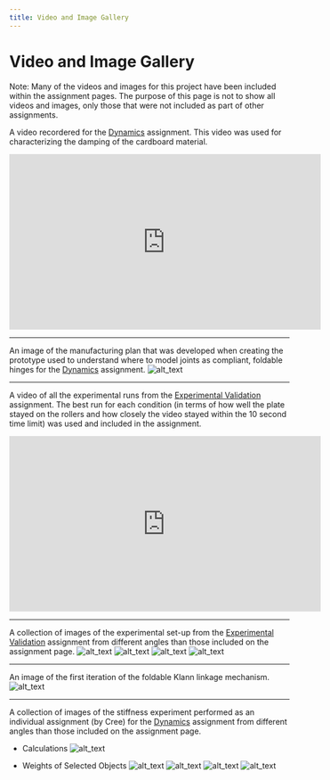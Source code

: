 ```yaml
---
title: Video and Image Gallery
---
```



# Video and Image Gallery

Note: Many of the videos and images for this project have been included within the assignment pages. The purpose of this page is not to show all videos and images, only those that were not included as part of other assignments.
   

A video recordered for the [Dynamics](https://nbviewer.jupyter.org/url/arnoldjames98.github.io/systemDynamicsAll.ipynb) assignment. This video was used for characterizing the damping of the cardboard material.
<iframe width="560" height="315" src="https://www.youtube.com/embed/d1bHW5DcUlE" frameborder="0" allow="accelerometer; autoplay; clipboard-write; encrypted-media; gyroscope; picture-in-picture" allowfullscreen></iframe>

---

An image of the manufacturing plan that was developed when creating the prototype used to understand where to model joints as compliant, foldable hinges for the [Dynamics](https://nbviewer.jupyter.org/url/arnoldjames98.github.io/systemDynamicsAll.ipynb) assignment.
![alt_text](images/fourLegs.png)

---

A video of all the experimental runs from the [Experimental Validation](https://nbviewer.jupyter.org/url/arnoldjames98.github.io/dataCollection.ipynb) assignment. The best run for each condition (in terms of how well the plate stayed on the rollers and how closely the video stayed within the 10 second time limit) was used and included in the assignment.
<iframe width="560" height="315" src="https://www.youtube.com/embed/yYm5BFoyL08" frameborder="0" allow="accelerometer; autoplay; clipboard-write; encrypted-media; gyroscope; picture-in-picture" allowfullscreen></iframe>

---

A collection of images of the experimental set-up from the [Experimental Validation](https://nbviewer.jupyter.org/url/arnoldjames98.github.io/dataCollection.ipynb) assignment from different angles than those included on the assignment page.
![alt_text](images/IMG_0104.jpeg)
![alt_text](images/IMG_0105.jpeg)
![alt_text](images/IMG_0106.jpeg)
![alt_text](images/IMG_0107.jpeg)

---

An image of the first iteration of the foldable Klann linkage mechanism.
![alt_text](images/IMG_4301.jpeg)

---

A collection of images of the stiffness experiment performed as an individual assignment (by Cree) for the [Dynamics](https://nbviewer.jupyter.org/url/arnoldjames98.github.io/systemDynamicsAll.ipynb) assignment from different angles than those included on the assignment page.

*  Calculations
![alt_text](images/Cantilever/FullData.jpg)

*  Weights of Selected Objects
![alt_text](images/Cantilever/Button.jpg)
![alt_text](images/Cantilever/Earbuds.jpg)
![alt_text](images/Cantilever/FlashDrive.png)
![alt_text](images/Cantilever/Scissors+Earbuds.jpg)
